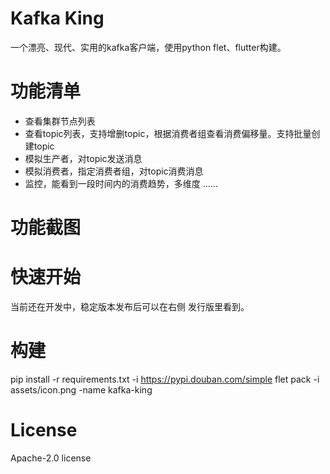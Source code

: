 # Kafka King
一个漂亮、现代、实用的kafka客户端，使用python flet、flutter构建。

# 功能清单
- 查看集群节点列表
- 查看topic列表，支持增删topic，根据消费者组查看消费偏移量。支持批量创建topic
- 模拟生产者，对topic发送消息
- 模拟消费者，指定消费者组，对topic消费消息
- 监控，能看到一段时间内的消费趋势，多维度
……
# 功能截图


# 快速开始
当前还在开发中，稳定版本发布后可以在右侧 发行版里看到。


# 构建

pip install -r requirements.txt -i https://pypi.douban.com/simple
flet pack -i assets/icon.png -name kafka-king


# License
Apache-2.0 license